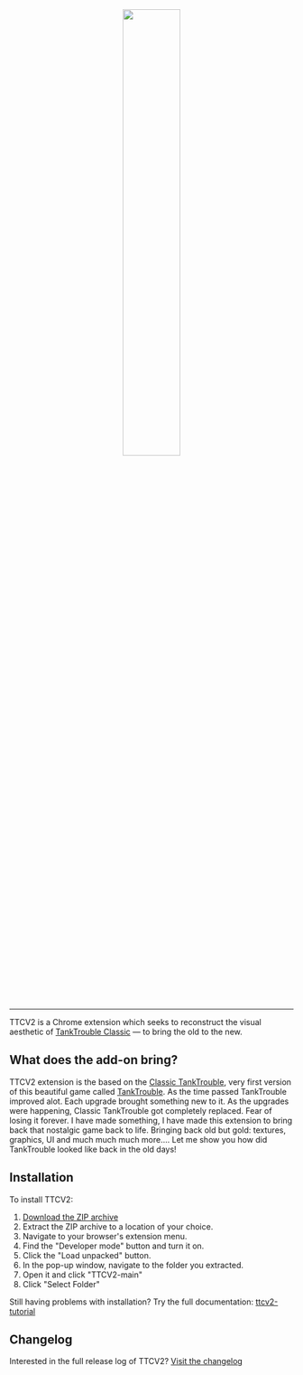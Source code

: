 <div align="center">
  <img width="45%" src="https://github.com/kamarov-therussiantank/TTCV2/raw/main/.github/banner.svg">
</div>

---

TTCV2 is a Chrome extension which seeks to reconstruct the visual aesthetic of [TankTrouble Classic](https://classic.tanktrouble.com) — to bring the old to the new.

## What does the add-on bring?

TTCV2 extension is the based on the [Classic TankTrouble](https://classic.tanktrouble.com/), very first version of this beautiful game called [TankTrouble](https://tanktrouble.com/). As the time passed TankTrouble improved alot. Each upgrade brought something new to it. As the upgrades were happening, Classic TankTrouble got completely replaced. Fear of losing it forever. I have made something, I have made this extension to bring back that nostalgic game back to life. Bringing back old but gold: textures, graphics, UI and much much much more.... Let me show you how did TankTrouble looked like back in the old days!

## Installation

<!-- FIXME: automated github action -->

To install TTCV2:

1. [Download the ZIP archive](https://github.com/kamarov-therussiantank/TTCV2/archive/refs/heads/main.zip)
2. Extract the ZIP archive to a location of your choice.  
3. Navigate to your browser's extension menu.  
4. Find the "Developer mode" button and turn it on.  
5. Click the "Load unpacked" button.  
6. In the pop-up window, navigate to the folder you extracted.  
7. Open it and click "TTCV2-main"  
8. Click "Select Folder"

Still having problems with installation? Try the full documentation: [ttcv2-tutorial](https://bit.ly/TTCV2-tutorial)

## Changelog

Interested in the full release log of TTCV2? [Visit the changelog](https://github.com/kamarov-therussiantank/TTCV2/blob/main/CHANGELOG.md)
